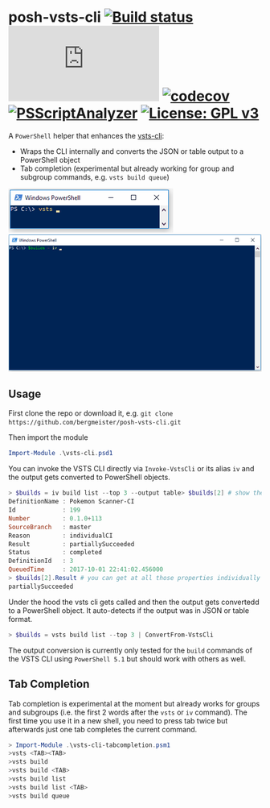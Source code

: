# posh-vsts-cli [![Build status](https://ci.appveyor.com/api/projects/status/29qq8ghr1mhlkaeh?svg=true)](https://ci.appveyor.com/project/bergmeister/posh-vsts-cli) [![AppVeyor tests](http://flauschig.ch/batch.php?type=tests&account=bergmeister&slug=posh-vsts-cli)](https://ci.appveyor.com/project/bergmeister/posh-vsts-cli/build/tests) [![codecov](https://codecov.io/gh/bergmeister/posh-vsts-cli/branch/master/graph/badge.svg)](https://codecov.io/gh/bergmeister/posh-vsts-cli) [![PSScriptAnalyzer](https://img.shields.io/badge/Linter-PSScriptAnalyzer-blue.svg)](http://google.com) [![License: GPL v3](https://img.shields.io/badge/License-GPL%20v3-blue.svg)](https://www.gnu.org/licenses/gpl-3.0)

A `PowerShell` helper that enhances the [vsts-cli](https://github.com/Microsoft/vsts-cli):

- Wraps the CLI internally and converts the JSON or table output to a PowerShell object
- Tab completion (experimental but already working for group and subgroup commands, e.g. `vsts build queue`)

![Subgroup and command tab completion](demos/tabcompletion_demo.gif)
![Subgroup and command tab completion](demos/Convert-fromVstsCli.gif)

## Usage

First clone the repo or download it, e.g. `git clone https://github.com/bergmeister/posh-vsts-cli.git`

Then import the module

```powershell
Import-Module .\vsts-cli.psd1
```

You can invoke the VSTS CLI directly via `Invoke-VstsCli` or its alias `iv` and the output gets converted to PowerShell objects.

````powershell
> $builds = iv build list --top 3 --output table> $builds[2] # show the object properties of the third build
DefinitionName : Pokemon Scanner-CI
Id             : 199
Number         : 0.1.0+113
SourceBranch   : master
Reason         : individualCI
Result         : partiallySucceeded
Status         : completed
DefinitionId   : 3
QueuedTime     : 2017-10-01 22:41:02.456000
> $builds[2].Result # you can get at all those properties individually as well
partiallySucceeded
````

Under the hood the vsts cli gets called and then the output gets convertedd to a PowerShell object. It auto-detects if the output was in JSON or table format.

````powershell
> $builds = vsts build list --top 3 | ConvertFrom-VstsCli
````

The output conversion is currently only tested for the `build` commands of the VSTS CLI using `PowerShell 5.1` but should work with others as well.

## Tab Completion

Tab completion is experimental at the moment but already works for groups and subgroups (i.e. the first 2 words after the `vsts` or `iv` command). The first time you use it in a new shell, you need to press tab twice but afterwards just one tab completes the current command.

````powershell
> Import-Module .\vsts-cli-tabcompletion.psm1
>vsts <TAB><TAB>
>vsts build
>vsts build <TAB>
>vsts build list
>vsts build list <TAB>
>vsts build queue
````